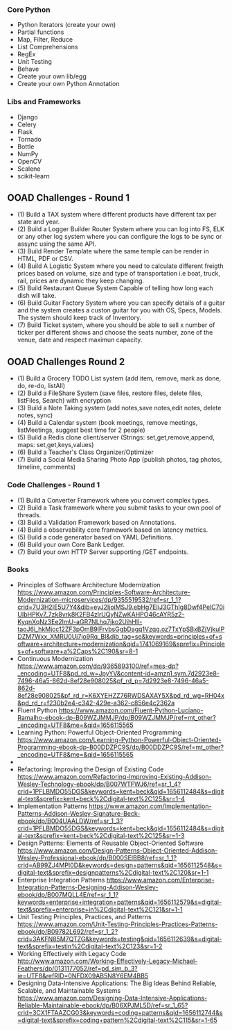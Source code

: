 ### Core Python

* Python Iterators (create your own)
* Partial functions
* Map, Filter, Reduce
* List Comprehensions
* RegEx
* Unit Testing
* Behave
* Create your own lib/egg
* Create your own Python Annotation

### Libs and Frameworks

* Django 
* Celery
* Flask
* Tornado
* Bottle
* NumPy
* OpenCV 
* Scalene
* scikit-learn

## OOAD Challenges - Round 1

* (1) Build a TAX system where different products have different tax per state and year.
* (2) Build a Logger Builder Router System where you can log into FS, ELK or any other log system where you can configure the logs to be sync or assync using the same API.
* (3) Build Render Template where the same temple can be render in HTML, PDF or CSV.
* (4) Build A Logistic System where you need to calculate different freigth prices based on volume, size and type of transportation i.e boat, truck, rail, prices are dynamic they keep changing.
* (5) Build Restaurant Queue System Capable of telling how long each dish will take.
* (6) Build Guitar Factory System where you can specify details of a guitar and the system creates a 
custon guitar for you with OS, Specs, Models. The system should keep track of Inventory.
* (7) Build Ticket system, where you should be able to sell x number of ticker per different shows and
choose the seats number, zone of the venue, date and respect maximun capacity.

## OOAD Challenges Round 2

* (1) Build a Grocery TODO List system (add item, remove, mark as done, do, re-do, listAll)
* (2) Build a FileShare System  (save files, restore files, delete files, listFiles, Search) with encryption
* (3) Build a Note Taking system (add notes,save notes,edit notes, delete notes, sync)
* (4) Build a Calendar system (book meetings, remove meetings, listMeetings, suggest best time for 2 people)
* (5) Build a Redis clone client/server (Strings: set,get,remove,append, maps: set,get,keys,values)
* (6) Build a Teacher's Class Organizer/Optimizer
* (7) Build a Social Media Sharing Photo App (publish photos, tag photos, timeline, comments)

### Code Challenges - Round 1

* (1) Build a Converter Framework where you convert complex types.
* (2) Build a Task framework where you submit tasks to your own pool of threads.
* (3) Build a Validation Framework based on Annotations.
* (4) Build a observability core framework based on latency metrics.
* (5) Build a code generator based on YAML Definitions.
* (6) Build your own Core Bank Ledger.
* (7) Build your own HTTP Server supporting /GET endpoints.

### Books

* Principles of Software Architecture Modernization https://www.amazon.com/Principles-Software-Architecture-Modernization-microservices/dp/9355519532/ref=sr_1_1?crid=7U3H2IE5U7Y4&dib=eyJ2IjoiMSJ9.ebHg7EIiJ3GThIg8Dwf4PelC70iUIbHPKv7_7zk8vrk8K2FB4zlrUQyNZwKAHPO46cAYR5z2-KyqnXqNz3Ee2lmU-aGR7NLhq7jko2UihHIl-taoJ6i_hkMjcc12ZF3pOmB9lFrvbsGgbDagq1Vzqg.oz7TxYpSBxBZjVjkuIPDZM7Wxx_XMRU0Uj7jo9Rq_BI&dib_tag=se&keywords=principles+of+software+architecture+modernization&qid=1741069169&sprefix=Principles+of+software+a%2Caps%2C190&sr=8-1
* Continuous Modernization https://www.amazon.com/dp/9365893100/ref=mes-dp?_encoding=UTF8&pd_rd_w=JpyYV&content-id=amzn1.sym.7d2923e8-7496-46a5-862d-8ef28e908025&pf_rd_p=7d2923e8-7496-46a5-862d-8ef28e908025&pf_rd_r=K6XYEHZZ76RWDSAXAY5X&pd_rd_wg=RH04x&pd_rd_r=f230b2e4-c342-429e-a362-c856e4c2362a
* Fluent Python
https://www.amazon.com/Fluent-Python-Luciano-Ramalho-ebook-dp-B09WZJMMJP/dp/B09WZJMMJP/ref=mt_other?_encoding=UTF8&me=&qid=1656115565
* Learning Python: Powerful Object-Oriented Programming
https://www.amazon.com/Learning-Python-Powerful-Object-Oriented-Programming-ebook-dp-B00DDZPC9S/dp/B00DDZPC9S/ref=mt_other?_encoding=UTF8&me=&qid=1656115565
* 
* Refactoring: Improving the Design of Existing Code
https://www.amazon.com/Refactoring-Improving-Existing-Addison-Wesley-Technology-ebook/dp/B007WTFWJ6/ref=sr_1_4?crid=1PFLBMDO55DGS&keywords=kent+beck&qid=1656112484&s=digital-text&sprefix=kent+beck%2Cdigital-text%2C125&sr=1-4
* Implementation Patterns
https://www.amazon.com/Implementation-Patterns-Addison-Wesley-Signature-Beck-ebook/dp/B004UAALDW/ref=sr_1_3?crid=1PFLBMDO55DGS&keywords=kent+beck&qid=1656112484&s=digital-text&sprefix=kent+beck%2Cdigital-text%2C125&sr=1-3
* Design Patterns: Elements of Reusable Object-Oriented Software 
https://www.amazon.com/Design-Patterns-Object-Oriented-Addison-Wesley-Professional-ebook/dp/B000SEIBB8/ref=sr_1_1?crid=AB99ZJ4MPI0D&keywords=design+patterns&qid=1656112548&s=digital-text&sprefix=designpatterns%2Cdigital-text%2C120&sr=1-1
* Enterprise Integration Patterns
https://www.amazon.com/Enterprise-Integration-Patterns-Designing-Addison-Wesley-ebook/dp/B007MQLL4E/ref=sr_1_1?keywords=enterprise+integration+patterns&qid=1656112579&s=digital-text&sprefix=enterprise+in%2Cdigital-text%2C121&sr=1-1
* Unit Testing Principles, Practices, and Patterns
https://www.amazon.com/Unit-Testing-Principles-Practices-Patterns-ebook/dp/B09782L692/ref=sr_1_2?crid=3AKFN85M7QTZG&keywords=testing&qid=1656112639&s=digital-text&sprefix=testin%2Cdigital-text%2C123&sr=1-2
* Working Effectively with Legacy Code
http://www.amazon.com/Working-Effectively-Legacy-Michael-Feathers/dp/0131177052/ref=pd_sim_b_3?ie=UTF8&refRID=0NFDX09AB5N8Y6EM4BB5
* Designing Data-Intensive Applications: The Big Ideas Behind Reliable, Scalable, and Maintainable Systems
https://www.amazon.com/Designing-Data-Intensive-Applications-Reliable-Maintainable-ebook/dp/B06XPJML5D/ref=sr_1_65?crid=3CX1FTAAZCG03&keywords=coding+patterns&qid=1656112744&s=digital-text&sprefix=coding+pattern%2Cdigital-text%2C115&sr=1-65